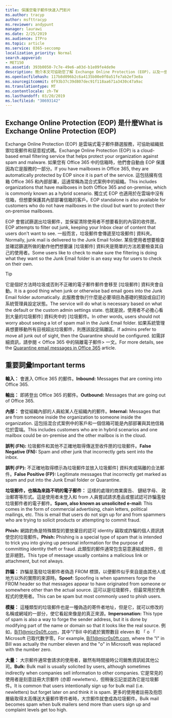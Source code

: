 ```yaml
---
title: 保護您電子郵件快速入門影片
ms.author: tracyp
author: msfttracyp
ms.reviewer: andypunt
manager: laurawi
ms.date: 2/25/2019
ms.audience: ITPro
ms.topic: article
ms.service: O365-seccomp
localization_priority: Normal
search.appverid:
- MET150
ms.assetid: 393b0050-7c7e-49e6-a03d-b1e09fe4de9e
description: 簡介本文可協助您了解 Exchange Online Protection (EOP)，以及一些重要術語。 這是適用於 Office 365 客戶可以保護 Exchange Online 雲端託管信箱，而且獨立式 EOP 客戶負責保護內部部署信箱，例如 Exchange Server 2016。
ms.openlocfilehash: 117b8d096b2c6a4135b00e0f0a51fe7ab2ef3e8a
ms.sourcegitcommit: 0f93b37c39d807dec91f118aa671a3430c47a9ac
ms.translationtype: MT
ms.contentlocale: zh-TW
ms.lasthandoff: 03/20/2019
ms.locfileid: "30693142"
---
```

## <a name="what-is-exchange-online-protection-eop"></a><span data-ttu-id="e2db3-104">Exchange Online Protection (EOP) 是什麼</span><span class="sxs-lookup"><span data-stu-id="e2db3-104">What is Exchange Online Protection (EOP)</span></span>

<span data-ttu-id="e2db3-105">Exchange Online Protection (EOP) 是雲端式電子郵件篩選服務，可協助組織抵禦垃圾郵件和惡意程式碼。</span><span class="sxs-lookup"><span data-stu-id="e2db3-105">Exchange Online Protection (EOP) is a cloud-based email filtering service that helps protect your organization against spam and malware.</span></span> <span data-ttu-id="e2db3-106">如果您有 Office 365 中的信箱時，他們會自動由 EOP 保護因為它是服務的一部分。</span><span class="sxs-lookup"><span data-stu-id="e2db3-106">If you have mailboxes in Office 365, they are automatically protected by EOP since it is part of the service.</span></span> <span data-ttu-id="e2db3-107">這包括擁有信箱 Office 365 和內部部署，這通常稱為混合式案例中的組織。</span><span class="sxs-lookup"><span data-stu-id="e2db3-107">This includes organizations that have mailboxes in both Office 365 and on-premise, which is commonly known as a hybrid scenario.</span></span> <span data-ttu-id="e2db3-108">獨立式 EOP 也適用於在雲端中沒有信箱，但想要保護其內部部署信箱的客戶。</span><span class="sxs-lookup"><span data-stu-id="e2db3-108">EOP standalone is also available for customers who do not have mailboxes in the cloud but want to protect their on-premise mailboxes.</span></span> 

<span data-ttu-id="e2db3-109">EOP 會嘗試篩選出垃圾郵件，並保留清除使用者不想要看到的內容的收件匣。</span><span class="sxs-lookup"><span data-stu-id="e2db3-109">EOP attempts to filter out junk, keeping your Inbox clear of content that users don't want to see.</span></span> <span data-ttu-id="e2db3-110">一般而言，垃圾郵件會傳遞至垃圾郵件] 資料夾。</span><span class="sxs-lookup"><span data-stu-id="e2db3-110">Normally, junk mail is delivered to the Junk Email folder.</span></span> <span data-ttu-id="e2db3-111">某些使用者想要檢查並確認篩選所做的動作他們想要讓 [垃圾郵件] 資料夾是簡單的方法若要檢查其自己的使用者。</span><span class="sxs-lookup"><span data-stu-id="e2db3-111">Some users like to check to make sure the filtering is doing what they want so the Junk Email folder is an easy way for users to check on their own.</span></span>  

> [!TIP]
> <span data-ttu-id="e2db3-112">它是個好方法時垃圾或否則不正確的電子郵件郵件會移至 [垃圾郵件] 資料夾會自動。</span><span class="sxs-lookup"><span data-stu-id="e2db3-112">It is a good thing when junk or otherwise bad email goes into the Junk Email folder automatically.</span></span> <span data-ttu-id="e2db3-113">此服務會執行什麼是必要項目為基礎的預設或自訂的系統管理員設定狀態。</span><span class="sxs-lookup"><span data-stu-id="e2db3-113">The service will do what is necessary based on what the default or the custom admin settings state.</span></span> <span data-ttu-id="e2db3-114">也就是說，使用者不必擔心看到大量的垃圾郵件] 資料夾中的 [垃圾郵件。</span><span class="sxs-lookup"><span data-stu-id="e2db3-114">In other words, users should not worry about seeing a lot of spam mail in the Junk Email folder.</span></span> <span data-ttu-id="e2db3-115">如果系統管理員想要移動所有目視超出垃圾郵件，則應該設定隔離區。</span><span class="sxs-lookup"><span data-stu-id="e2db3-115">If admins prefer to move all junk out of sight, then the Quarantine should be configured.</span></span> <span data-ttu-id="e2db3-116">如需詳細資訊，請參閱 < <b0>Office 365 中的隔離電子郵件</b0>> 一文。</span><span class="sxs-lookup"><span data-stu-id="e2db3-116">For more details, see the [Quarantine email messages in Office 365](quarantine-email-messages.md) article.</span></span>

## <a name="important-terms"></a><span data-ttu-id="e2db3-117">重要詞彙</span><span class="sxs-lookup"><span data-stu-id="e2db3-117">Important terms</span></span>

<span data-ttu-id="e2db3-118">**輸入：** 會進入 Office 365 的郵件。</span><span class="sxs-lookup"><span data-stu-id="e2db3-118">**Inbound:** Messages that are coming into Office 365.</span></span>

<span data-ttu-id="e2db3-119">**輸出：** 即將登出 Office 365 的郵件。</span><span class="sxs-lookup"><span data-stu-id="e2db3-119">**Outbound:** Messages that are going out of Office 365.</span></span>

<span data-ttu-id="e2db3-120">**內部：** 會從組織內部的人員給某人在組織內的郵件。</span><span class="sxs-lookup"><span data-stu-id="e2db3-120">**Internal:** Messages that are from someone inside the organization to someone inside the organization.</span></span> <span data-ttu-id="e2db3-121">這包括混合式案例中的客戶和一個信箱可能是內部部署與其他信箱位於雲端。</span><span class="sxs-lookup"><span data-stu-id="e2db3-121">This includes customers who are in hybrid scenarios and one mailbox could be on-premise and the other mailbox is in the cloud.</span></span>

<span data-ttu-id="e2db3-122">**誤判 (FN):** 垃圾郵件和其他不正確地取得傳送至收件匣的垃圾郵件。</span><span class="sxs-lookup"><span data-stu-id="e2db3-122">**False Negative (FN):** Spam and other junk that incorrectly gets sent into the inbox.</span></span>

<span data-ttu-id="e2db3-123">**誤判 (FP):** 不正確地取得標示為垃圾郵件並放入垃圾郵件] 資料夾或隔離的合法郵件。</span><span class="sxs-lookup"><span data-stu-id="e2db3-123">**False Positive (FP):** Legitimate messages that incorrectly get marked as spam and put into the Junk Email folder or Quarantine.</span></span>

<span data-ttu-id="e2db3-124">**垃圾郵件，也稱為來路不明的電子郵件：** 這樣的處理的商業廣告、 鏈結字母、 政治郵寄等形式。這是使用者未登入和 from 人員嘗試請求產品或嘗試認可詐騙濫發垃圾郵件者的電子郵件。</span><span class="sxs-lookup"><span data-stu-id="e2db3-124">**Spam, also known as unsolicited e-mail:** This comes in the form of commercial advertising, chain letters, political mailings, etc. This is email that users do not sign up for and from spammers who are trying to solicit products or attempting to commit fraud.</span></span>

<span data-ttu-id="e2db3-125">**Phish:** 網路釣魚是特殊類型的要放棄目的認可 identity 竊取或詐騙的個人資訊誘使您的垃圾郵件。</span><span class="sxs-lookup"><span data-stu-id="e2db3-125">**Phish:** Phishing is a special type of spam that is intended to trick you into giving up personal information for the purpose of committing identity theft or fraud.</span></span> <span data-ttu-id="e2db3-126">此類型的郵件通常包含惡意連結或附件，但並非絕對。</span><span class="sxs-lookup"><span data-stu-id="e2db3-126">This type of message usually contains a malicious link or attachment, but not always.</span></span>

<span data-ttu-id="e2db3-127">**詐騙：** 詐騙是濫發垃圾郵件者偽造 FROM 標頭，以便郵件似乎來自是由其他人或地方以外的實際的來源時。</span><span class="sxs-lookup"><span data-stu-id="e2db3-127">**Spoof:** Spoofing is when spammers forge the FROM header so that messages appear to have originated from someone or somewhere other than the actual source.</span></span> <span data-ttu-id="e2db3-128">這可以是垃圾郵件，但最常用於釣魚程式的使用者。</span><span class="sxs-lookup"><span data-stu-id="e2db3-128">This can be spam but most commonly used to phish users.</span></span>

<span data-ttu-id="e2db3-129">**模擬：** 這種類型的垃圾郵件也是一種偽造的寄件者地址，但是它，就可以修改的名稱或網域的一部分，使它看起來像是的真正來源。</span><span class="sxs-lookup"><span data-stu-id="e2db3-129">**Impersonation:** This type of spam is also a way to forge the sender address, but it is done by modifying part of the name or domain so that it looks like the real source.</span></span> <span data-ttu-id="e2db3-130">例如，Bi11@micr0s0ft.com，其中"l"Bill 中的處於實際數目 eleven 和 「 o 「 Microsoft 已取代數字零。</span><span class="sxs-lookup"><span data-stu-id="e2db3-130">For example, Bi11@micr0s0ft.com, where the "l" in Bill was actually the number eleven and the "o" in Microsoft was replaced with the number zero.</span></span>

<span data-ttu-id="e2db3-131">**大量：** 大宗郵件通常會請求的使用者，雖然有時間接時公司銷售資訊給其他公司。</span><span class="sxs-lookup"><span data-stu-id="e2db3-131">**Bulk:** Bulk mail is usually solicited by users, although sometimes indirectly when companies sell information to other companies.</span></span> <span data-ttu-id="e2db3-132">它是常見的使用者是刻意註冊大宗郵件 (亦即 newletters)，但稍後忘記並認為它是垃圾郵件。</span><span class="sxs-lookup"><span data-stu-id="e2db3-132">It is common that users intentionally sign up for bulk mail (i.e. newletters) but forget later on and think it is spam.</span></span> <span data-ttu-id="e2db3-133">更多的使用者註冊及抱怨層級取得太高傳送大量郵件寄件者時，大宗郵件就會成為垃圾郵件。</span><span class="sxs-lookup"><span data-stu-id="e2db3-133">Bulk mail becomes spam when bulk mailers send more than users sign up and complaint levels get too high.</span></span>
